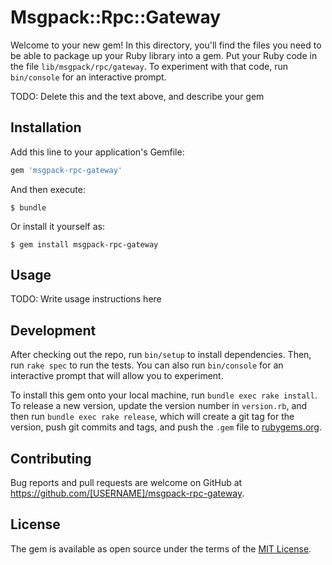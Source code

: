 # Msgpack::Rpc::Gateway

Welcome to your new gem! In this directory, you'll find the files you need to be able to package up your Ruby library into a gem. Put your Ruby code in the file `lib/msgpack/rpc/gateway`. To experiment with that code, run `bin/console` for an interactive prompt.

TODO: Delete this and the text above, and describe your gem

## Installation

Add this line to your application's Gemfile:

```ruby
gem 'msgpack-rpc-gateway'
```

And then execute:

    $ bundle

Or install it yourself as:

    $ gem install msgpack-rpc-gateway

## Usage

TODO: Write usage instructions here

## Development

After checking out the repo, run `bin/setup` to install dependencies. Then, run `rake spec` to run the tests. You can also run `bin/console` for an interactive prompt that will allow you to experiment.

To install this gem onto your local machine, run `bundle exec rake install`. To release a new version, update the version number in `version.rb`, and then run `bundle exec rake release`, which will create a git tag for the version, push git commits and tags, and push the `.gem` file to [rubygems.org](https://rubygems.org).

## Contributing

Bug reports and pull requests are welcome on GitHub at https://github.com/[USERNAME]/msgpack-rpc-gateway.

## License

The gem is available as open source under the terms of the [MIT License](https://opensource.org/licenses/MIT).

